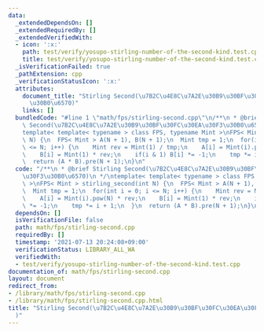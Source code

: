 ```yaml
---
data:
  _extendedDependsOn: []
  _extendedRequiredBy: []
  _extendedVerifiedWith:
  - icon: ':x:'
    path: test/verify/yosupo-stirling-number-of-the-second-kind.test.cpp
    title: test/verify/yosupo-stirling-number-of-the-second-kind.test.cpp
  _isVerificationFailed: true
  _pathExtension: cpp
  _verificationStatusIcon: ':x:'
  attributes:
    document_title: "Stirling Second(\u7B2C\u4E8C\u7A2E\u30B9\u30BF\u30FC\u30EA\u30F3\
      \u30B0\u6570)"
    links: []
  bundledCode: "#line 1 \"math/fps/stirling-second.cpp\"\n/**\n * @brief Stirling\
    \ Second(\u7B2C\u4E8C\u7A2E\u30B9\u30BF\u30FC\u30EA\u30F3\u30B0\u6570)\n */\n\
    template< template< typename > class FPS, typename Mint >\nFPS< Mint > stirling_second(int\
    \ N) {\n  FPS< Mint > A(N + 1), B(N + 1);\n  Mint tmp = 1;\n  for(int i = 0; i\
    \ <= N; i++) {\n    Mint rev = Mint(1) / tmp;\n    A[i] = Mint(i).pow(N) * rev;\n\
    \    B[i] = Mint(1) * rev;\n    if(i & 1) B[i] *= -1;\n    tmp *= i + 1;\n  }\n\
    \  return (A * B).pre(N + 1);\n}\n"
  code: "/**\n * @brief Stirling Second(\u7B2C\u4E8C\u7A2E\u30B9\u30BF\u30FC\u30EA\
    \u30F3\u30B0\u6570)\n */\ntemplate< template< typename > class FPS, typename Mint\
    \ >\nFPS< Mint > stirling_second(int N) {\n  FPS< Mint > A(N + 1), B(N + 1);\n\
    \  Mint tmp = 1;\n  for(int i = 0; i <= N; i++) {\n    Mint rev = Mint(1) / tmp;\n\
    \    A[i] = Mint(i).pow(N) * rev;\n    B[i] = Mint(1) * rev;\n    if(i & 1) B[i]\
    \ *= -1;\n    tmp *= i + 1;\n  }\n  return (A * B).pre(N + 1);\n}\n"
  dependsOn: []
  isVerificationFile: false
  path: math/fps/stirling-second.cpp
  requiredBy: []
  timestamp: '2021-07-13 20:24:08+09:00'
  verificationStatus: LIBRARY_ALL_WA
  verifiedWith:
  - test/verify/yosupo-stirling-number-of-the-second-kind.test.cpp
documentation_of: math/fps/stirling-second.cpp
layout: document
redirect_from:
- /library/math/fps/stirling-second.cpp
- /library/math/fps/stirling-second.cpp.html
title: "Stirling Second(\u7B2C\u4E8C\u7A2E\u30B9\u30BF\u30FC\u30EA\u30F3\u30B0\u6570\
  )"
---
```

